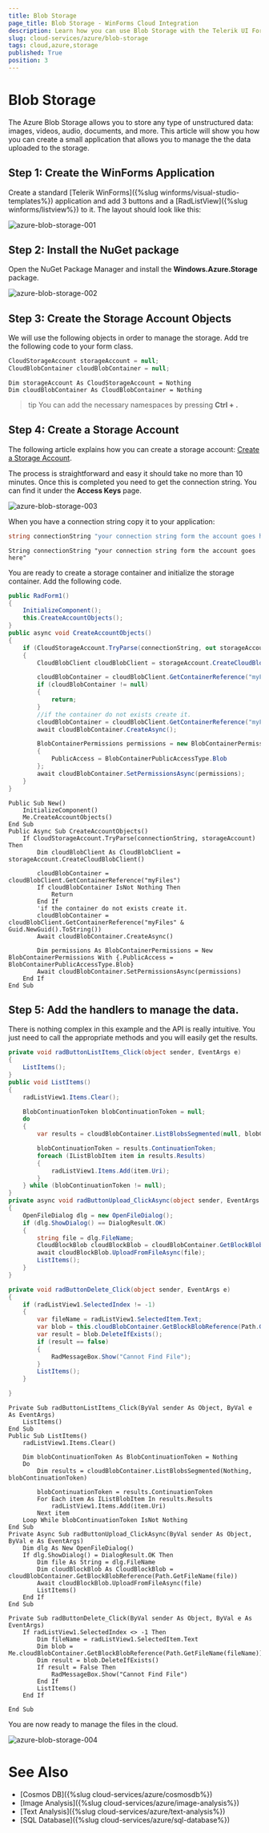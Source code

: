 ```yaml
---
title: Blob Storage
page_title: Blob Storage - WinForms Cloud Integration
description: Learn how you can use Blob Storage with the Telerik UI For WinForms suite. Other cloud services like GoogleCloud, AWS, and Azure are also available.
slug: cloud-services/azure/blob-storage
tags: cloud,azure,storage
published: True
position: 3
---
```



# Blob Storage

The Azure Blob Storage allows you to store any type of unstructured data: images, videos, audio, documents, and more. This article will show you how you can create a small application that allows you to manage the the data uploaded to the storage. 


## Step 1: Create the WinForms Application

Create a standard [Telerik WinForms]({%slug winforms/visual-studio-templates%}) application and add 3 buttons and a [RadListView]({%slug winforms/listview%}) to it. The layout should look like this:

![azure-blob-storage-001](images/azure-blob-storage-001.png)

## Step 2: Install the NuGet package

Open the NuGet Package Manager and install the **Windows.Azure.Storage** package.

![azure-blob-storage-002](images/azure-blob-storage-002.png)

## Step 3: Create the Storage Account Objects 

We will use the following objects in order to manage the storage. Add tre the following code to your form class.  

````C#
CloudStorageAccount storageAccount = null;
CloudBlobContainer cloudBlobContainer = null;
````
```` VB.NET
Dim storageAccount As CloudStorageAccount = Nothing
Dim cloudBlobContainer As CloudBlobContainer = Nothing
````

>tip You can add the necessary namespaces by pressing __Ctrl + .__

## Step 4: Create a Storage Account

The following article explains how you can create a storage account: [Create a Storage Account](https://docs.microsoft.com/en-us/azure/storage/common/storage-create-storage-account#create-a-storage-account).

The process is straightforward and easy it should take no more than 10 minutes. Once this is completed you need to get the connection string. You can find it under the __Access Keys__ page.

![azure-blob-storage-003](images/azure-blob-storage-003.png)

When you have a connection string copy it to your application:

````C#
string connectionString "your connection string form the account goes here";
````
```` VB.NET
String connectionString "your connection string form the account goes here"
````

You are ready to create a storage container and initialize the storage container. Add the following code.

````C#
public RadForm1()
{
    InitializeComponent();
    this.CreateAccountObjects();
}
public async void CreateAccountObjects()
{
    if (CloudStorageAccount.TryParse(connectionString, out storageAccount))
    {
        CloudBlobClient cloudBlobClient = storageAccount.CreateCloudBlobClient();

        cloudBlobContainer = cloudBlobClient.GetContainerReference("myFiles");
        if (cloudBlobContainer != null)
        {
            return;
        }
        //if the container do not exists create it. 
        cloudBlobContainer = cloudBlobClient.GetContainerReference("myFiles" + Guid.NewGuid().ToString());
        await cloudBlobContainer.CreateAsync();

        BlobContainerPermissions permissions = new BlobContainerPermissions
        {
            PublicAccess = BlobContainerPublicAccessType.Blob
        };
        await cloudBlobContainer.SetPermissionsAsync(permissions);
    }
}
````
```` VB.NET
Public Sub New()
    InitializeComponent()
    Me.CreateAccountObjects()
End Sub
Public Async Sub CreateAccountObjects()
    If CloudStorageAccount.TryParse(connectionString, storageAccount) Then
        Dim cloudBlobClient As CloudBlobClient = storageAccount.CreateCloudBlobClient()

        cloudBlobContainer = cloudBlobClient.GetContainerReference("myFiles")
        If cloudBlobContainer IsNot Nothing Then
            Return
        End If
        'if the container do not exists create it. 
        cloudBlobContainer = cloudBlobClient.GetContainerReference("myFiles" & Guid.NewGuid().ToString())
        Await cloudBlobContainer.CreateAsync()

        Dim permissions As BlobContainerPermissions = New BlobContainerPermissions With {.PublicAccess = BlobContainerPublicAccessType.Blob}
        Await cloudBlobContainer.SetPermissionsAsync(permissions)
    End If
End Sub

````

## Step 5: Add the handlers to manage the data.

There is nothing complex in this example and the API is really intuitive. You just need to call the appropriate methods and you will easily get the results.

````C#
private void radButtonListItems_Click(object sender, EventArgs e)
{
    ListItems();
}
public void ListItems()
{
    radListView1.Items.Clear();

    BlobContinuationToken blobContinuationToken = null;
    do
    {
        var results = cloudBlobContainer.ListBlobsSegmented(null, blobContinuationToken);

        blobContinuationToken = results.ContinuationToken;
        foreach (IListBlobItem item in results.Results)
        {
            radListView1.Items.Add(item.Uri);
        }
    } while (blobContinuationToken != null);
}
private async void radButtonUpload_ClickAsync(object sender, EventArgs e)
{
    OpenFileDialog dlg = new OpenFileDialog();
    if (dlg.ShowDialog() == DialogResult.OK)
    {
        string file = dlg.FileName;
        CloudBlockBlob cloudBlockBlob = cloudBlobContainer.GetBlockBlobReference(Path.GetFileName(file));
        await cloudBlockBlob.UploadFromFileAsync(file);
        ListItems();
    }
}

private void radButtonDelete_Click(object sender, EventArgs e)
{
    if (radListView1.SelectedIndex != -1)
    {
        var fileName = radListView1.SelectedItem.Text;
        var blob = this.cloudBlobContainer.GetBlockBlobReference(Path.GetFileName(fileName));
        var result = blob.DeleteIfExists();
        if (result == false)
        {
            RadMessageBox.Show("Cannot Find File");
        }
        ListItems();
    }

}
````
```` VB.NET
Private Sub radButtonListItems_Click(ByVal sender As Object, ByVal e As EventArgs)
    ListItems()
End Sub
Public Sub ListItems()
    radListView1.Items.Clear()

    Dim blobContinuationToken As BlobContinuationToken = Nothing
    Do
        Dim results = cloudBlobContainer.ListBlobsSegmented(Nothing, blobContinuationToken)

        blobContinuationToken = results.ContinuationToken
        For Each item As IListBlobItem In results.Results
            radListView1.Items.Add(item.Uri)
        Next item
    Loop While blobContinuationToken IsNot Nothing
End Sub
Private Async Sub radButtonUpload_ClickAsync(ByVal sender As Object, ByVal e As EventArgs)
    Dim dlg As New OpenFileDialog()
    If dlg.ShowDialog() = DialogResult.OK Then
        Dim file As String = dlg.FileName
        Dim cloudBlockBlob As CloudBlockBlob = cloudBlobContainer.GetBlockBlobReference(Path.GetFileName(file))
        Await cloudBlockBlob.UploadFromFileAsync(file)
        ListItems()
    End If
End Sub

Private Sub radButtonDelete_Click(ByVal sender As Object, ByVal e As EventArgs)
    If radListView1.SelectedIndex <> -1 Then
        Dim fileName = radListView1.SelectedItem.Text
        Dim blob = Me.cloudBlobContainer.GetBlockBlobReference(Path.GetFileName(fileName))
        Dim result = blob.DeleteIfExists()
        If result = False Then
            RadMessageBox.Show("Cannot Find File")
        End If
        ListItems()
    End If

End Sub
````

You are now ready to manage the files in the cloud.

![azure-blob-storage-004](images/azure-blob-storage-004.png)


# See Also

* [Cosmos DB]({%slug cloud-services/azure/cosmosdb%})
* [Image Analysis]({%slug cloud-services/azure/image-analysis%})
* [Text Analysis]({%slug cloud-services/azure/text-analysis%})
* [SQL Database]({%slug cloud-services/azure/sql-database%})